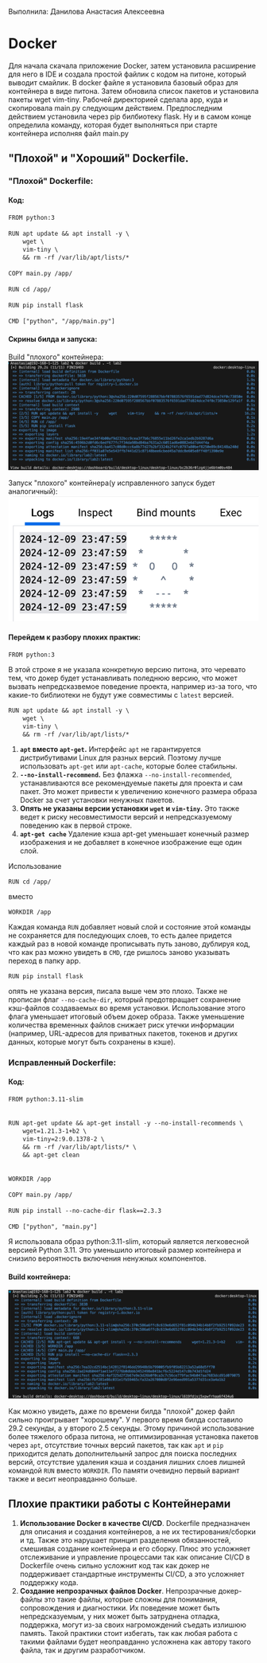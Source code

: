 Выполнила: Данилова Анастасия Алексеевна

# Docker
Для начала скачала приложение Docker, затем установила расширение для него в IDE и создала простой файлик с кодом на питоне, который выводит смайлик. В docker файле я установила базовый образ для контейнера в виде питона. Затем обновила список пакетов и установила пакеты wget vim-tiny. Рабочей директорией сделала app, куда и скопировала main.py следующим действием. Предпоследним действием установила через pip билбиотеку flask. Ну и в самом конце определила команду, которая будет выполняться при старте контейнера исполняя файл main.py
## "Плохой" и "Хороший" Dockerfile.
### "Плохой" Dockerfile:

#### Код:
```Docker
FROM python:3

RUN apt update && apt install -y \
    wget \
    vim-tiny \
    && rm -rf /var/lib/apt/lists/*

COPY main.py /app/

RUN cd /app/

RUN pip install flask

CMD ["python", "/app/main.py"]
```

#### Скрины билда и запуска:
Build "плохого" контейнера:
![билд контейнера](image.png)

Запуск "плохого" контейнера(у исправленного запуск будет аналогичный):
![запуск контейнера](image-1.png)
#### Перейдем к разбору плохих практик:
```Docker
FROM python:3
```
В этой строке я не указала конкретную версию питона, это черевато тем, что докер будет устанавливать поледнюю версию, что может вызвать непредсказвемое поведение проекта, например из-за того, что какие-то библиотеки не будут уже совместимы с ```latest``` версией.

```Docker
RUN apt update && apt install -y \
    wget \
    vim-tiny \
    && rm -rf /var/lib/apt/lists/*
```

1. **```apt``` вместо ```apt-get```.**
   Интерфейс ```apt``` не гарантируется дистрибутивами Linux для разных версий. Поэтому лучше использовать ```apt-get``` или ```apt-cache```, которые более стабильны.
2.  **```--no-install-recommend```.**
   Без флажка ```--no-install-recommended```,  устанавливаются все рекомендуемые пакеты для проекта и сам пакет. Это может привести к увеличению конечного размера образа Docker за счет установки ненужных пакетов. 
3. **Опять не указаны версии установки ```wget``` и ```vim-tiny```.** Это также ведет к риску несовместимости версий и непредсказуемому поведению как в первой строке.
4. **```apt-get cache```**
   Удаление кэша apt-get уменьшает конечный размер изображения и не добавляет в конечное изображение еще один слой.


Использование 
```Docker
RUN cd /app/
``` 
вместо 
```Docker
WORKDIR /app
```
Каждая команда ```RUN``` добавляет новый слой и состояние этой команды не сохраняется для последующих слоев, то есть далее придется каждый раз в новой команде прописывать путь заново, дублируя код, что как раз можно увидеть в ```CMD```, где ришлось заново указывать переход в папку app.

```Docker
RUN pip install flask
``` 
  опять не указана версия, писала выше чем это плохо. Также не прописан флаг ```--no-cache-dir```, который предотвращает сохранение кэш-файлов создаваемых во время установки. Использование этого флага уменьшает итоговый объем докер образа. Также уменьшение количества временных файлов снижает риск утечки информации (например, URL-адресов для приватных пакетов, токенов и других данных, которые могут быть сохранены в кэше).

### Исправленный Dockerfile:

#### Код:
```Docker
FROM python:3.11-slim


RUN apt-get update && apt-get install -y --no-install-recommends \
    wget=1.21.3-1+b2 \
    vim-tiny=2:9.0.1378-2 \
    && rm -rf /var/lib/apt/lists/* \
    && apt-get clean


WORKDIR /app

COPY main.py /app/

RUN pip install --no-cache-dir flask==2.3.3

CMD ["python", "main.py"]

```
Я использовала образ python:3.11-slim, который является легковесной версией Python 3.11. Это уменьшило итоговый размер контейнера и снизило вероятность включения ненужных компонентов.

#### Build контейнера:
![build](image-2.png)

Как можно увидеть, даже по времени билда "плохой" докер файл сильно проигрывает "хорошему". У первого время билда составило 29.2 секунды, а у второго 2.5 секунды. Этому причиной использование более тяжелого образа питона, не оптимизированная установка пакетов через ```apt```, отсутствие точных версий пакетов, так как ```apt``` и ```pip``` приходится делать дополнительынй запрос для поиска последних версий, отсутствие удаления кэша и создания лишних слоев лишней командой ```RUN``` вместо ```WORKDIR```. 
По памяти очевидно первый вариант также и весит неоправданно больше.



## Плохие практики работы с Контейнерами

1. **Использование Docker в качестве CI/CD**. Dockerfile предназначен для описания и создания контейнеров, а не их тестирования/сборки и тд. Также это нарушает принцип разделения обязанностей, смешивая создание контейнера и его сборку. Плюс это усложняет отслеживание и управление процессами так как описание CI/CD в Dockerfile очень сильно усложнит код так как докер не поддерживает стандартные инструменты CI/CD, а это усложняет поддержку кода.
2. **Создание непрозрачных файлов Docker**. Непрозрачные докер-файлы это такие файлы, которые сложны для понимания, сопровождения и диагностики. Их поведение может быть непредсказуемым, у них может быть затруднена отладка, поддержка, могут из-за своих нагромождений съедать излишюю память. Такой практики стоит избегать, так как любая работа с такими файлами будет неоправданно усложнена как автору такого файла, так и другим разработчиком.
